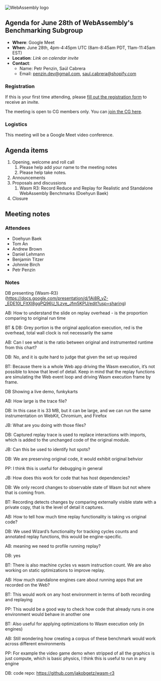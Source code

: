 ![WebAssembly logo](/images/WebAssembly.png)

## Agenda for June 28th of WebAssembly's Benchmarking Subgroup

- **Where**: Google Meet
- **When**: June 28th, 4pm-4:45pm UTC (8am-8:45am PDT, 11am-11:45am EST)
- **Location**: _Link on calendar invite_
- **Contact**:
    - Name: Petr Penzin, Saúl Cabrera
    - Email: penzin.dev@gmail.com, saul.cabrera@shopify.com


### Registration

If this is your first time attending, please [fill out the registration form](https://forms.gle/QCmhyM4QwvWvZR9b8) to receive an invite.

The meeting is open to CG members only. You can [join the CG here](https://www.w3.org/community/webassembly/).

### Logistics

This meeting will be a Google Meet video conference.

## Agenda items

1. Opening, welcome and roll call
    1. Please help add your name to the meeting notes
    1. Please help take notes.
1. Announcements
1. Proposals and discussions
    1. Wasm R3: Record Reduce and Replay for Realistic and Standalone
       WebAssembly Benchmarks (Doehyun Baek)
1. Closure

## Meeting notes

### Attendees

- Doehyun Baek
- Tom An
- Andrew Brown
- Daniel Lehmann
- Benjamin Titzer
- Johnnie Birch
- Petr Penzin

### Notes

DB presenting {Wasm-R3}(https://docs.google.com/presentation/d/1Ai8R_yZ-_EDE10I_FItXI8ggPQ96U_1Lzve_Jfm5KPU/edit?usp=sharing)

AB: How to understand the slide on replay overhead - is the proportion comparing to original run time

BT & DB: Grey portion is the original application execution, red is the overhead, total wall clock is not necessarily the same

AB: Can I see what is the ratio between original and instrumented runtime from this chart?

DB: No, and it is quite hard to judge that given the set up required

BT: Because there is a whole Web app driving the Wasm execution, it’s not possible to know that level of detail. Keep in mind that the replay functions are simulating the Web event loop and driving Wasm execution frame by frame.

DB Showing a live demo, funkykarts

AB: How large is the trace file?

DB: In this case it is 33 MB, but it can be large, and we can run the same instrumentation on WebKit, Chromium, and Firefox

JB: What are you doing with those files?

DB: Captured replay trace is used to replace interactions with imports, which is added to the unchanged code of the original module.

JB: Can this be used to identify hot spots?

DB: We are preserving original code, it would exhibit original behvior

PP: I think this is useful for debugging in general

JB: How does this work for code that has host dependencies?

DB: We only record changes to observable state of Wasm but not where that is coming from.

BT: Recording detects changes by comparing externally visible state with a private copy, that is the level of detail it captures.

AB: How to tell how much time replay functionality is taking vs original code?

DB: We used Wizard’s functionality for tracking cycles counts and annotated replay functions, this would be engine-specific.

AB: meaning we need to profile running replay?

DB: yes

BT: There is also machine cycles vs wasm instruction count. We are also working on static optimizations to improve replay.

AB: How much standalone engines care about running apps that are recorded on the Web?

BT: This would work on any host environment in terms of both recording and replaying

PP: This would be a good way to check how code that already runs in one environment would behave in another one 

BT: Also useful for applying optimizations to Wasm execution only (in engines)

AB: Still wondering how creating a corpus of these benchmark would work across different environments

PP: For example the video game demo when stripped of all the graphics is just compute, which is basic physics, I think this is useful to run in any engine

DB: code repo: https://github.com/jakobgetz/wasm-r3
